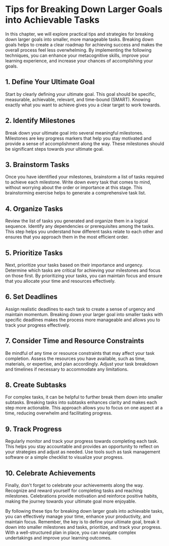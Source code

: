 Tips for Breaking Down Larger Goals into Achievable Tasks
====================================================================

In this chapter, we will explore practical tips and strategies for breaking down larger goals into smaller, more manageable tasks. Breaking down goals helps to create a clear roadmap for achieving success and makes the overall process feel less overwhelming. By implementing the following techniques, you can enhance your metacognitive skills, improve your learning experience, and increase your chances of accomplishing your goals.

**1. Define Your Ultimate Goal**
--------------------------------

Start by clearly defining your ultimate goal. This goal should be specific, measurable, achievable, relevant, and time-bound (SMART). Knowing exactly what you want to achieve gives you a clear target to work towards.

**2. Identify Milestones**
--------------------------

Break down your ultimate goal into several meaningful milestones. Milestones are key progress markers that help you stay motivated and provide a sense of accomplishment along the way. These milestones should be significant steps towards your ultimate goal.

**3. Brainstorm Tasks**
-----------------------

Once you have identified your milestones, brainstorm a list of tasks required to achieve each milestone. Write down every task that comes to mind, without worrying about the order or importance at this stage. This brainstorming exercise helps to generate a comprehensive task list.

**4. Organize Tasks**
---------------------

Review the list of tasks you generated and organize them in a logical sequence. Identify any dependencies or prerequisites among the tasks. This step helps you understand how different tasks relate to each other and ensures that you approach them in the most efficient order.

**5. Prioritize Tasks**
-----------------------

Next, prioritize your tasks based on their importance and urgency. Determine which tasks are critical for achieving your milestones and focus on those first. By prioritizing your tasks, you can maintain focus and ensure that you allocate your time and resources effectively.

**6. Set Deadlines**
--------------------

Assign realistic deadlines to each task to create a sense of urgency and maintain momentum. Breaking down your larger goal into smaller tasks with specific deadlines makes the process more manageable and allows you to track your progress effectively.

**7. Consider Time and Resource Constraints**
---------------------------------------------

Be mindful of any time or resource constraints that may affect your task completion. Assess the resources you have available, such as time, materials, or expertise, and plan accordingly. Adjust your task breakdown and timelines if necessary to accommodate any limitations.

**8. Create Subtasks**
----------------------

For complex tasks, it can be helpful to further break them down into smaller subtasks. Breaking tasks into subtasks enhances clarity and makes each step more actionable. This approach allows you to focus on one aspect at a time, reducing overwhelm and facilitating progress.

**9. Track Progress**
---------------------

Regularly monitor and track your progress towards completing each task. This helps you stay accountable and provides an opportunity to reflect on your strategies and adjust as needed. Use tools such as task management software or a simple checklist to visualize your progress.

**10. Celebrate Achievements**
------------------------------

Finally, don't forget to celebrate your achievements along the way. Recognize and reward yourself for completing tasks and reaching milestones. Celebrations provide motivation and reinforce positive habits, making the journey towards your ultimate goal more enjoyable.

By following these tips for breaking down larger goals into achievable tasks, you can effectively manage your time, enhance your productivity, and maintain focus. Remember, the key is to define your ultimate goal, break it down into smaller milestones and tasks, prioritize, and track your progress. With a well-structured plan in place, you can navigate complex undertakings and improve your learning outcomes.
